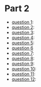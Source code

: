 
# Part 2

- [question 1](/expose/part2-question1.js):
- [question 2](/expose/part2-question2.js):
- [question 3](/expose/part2-question3.js): 
- [question 4](/expose/part2-question4.js): 
- [question 5](/expose/part2-question5.js): 
- [question 6](/expose/part2-question6.js)
- [question 7](/expose/part2-question7.js): 
- [question 8](/expose/part2-question8.js):
- [question 9](/expose/part2-question9.js): 
- [question 10](/expose/part2-question10.js): 
- [question 11](/expose/part2-question11.js): 
- [question 12](/expose/part2-question12.js): 